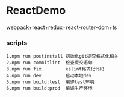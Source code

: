 # ReactDemo

webpack+react+redux+react-router-dom+ts

### scripts

```
1.npm run postinstall 初始化git提交格式化相关
2.npm run commitlint  检查提交语句
3.npm run fix         eslint格式化代码
4.npm run dev         启动本地dev
5.npm run build:test  编译test环境
6.npm run build:prod  编译生产环境
```
